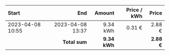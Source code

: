 | Start            |              End |       Amount | Price / kWh |      Price |
| :--------------- | ---------------: | -----------: | ----------: | ---------: |
| 2023-04-08 10:55 | 2023-04-08 13:37 |     9.34 kWh |      0.31 € |     2.88 € |
|                  |    **Total sum** | **9.34 kWh** |             | **2.88 €** |